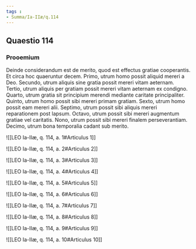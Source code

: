 ```yaml
---
tags : 
- Summa/Ia-IIæ/q.114
---
```


## Quaestio 114

### Prooemium

Deinde considerandum est de merito, quod est effectus gratiae cooperantis. Et circa hoc quaeruntur decem. Primo, utrum homo possit aliquid mereri a Deo. Secundo, utrum aliquis sine gratia possit mereri vitam aeternam. Tertio, utrum aliquis per gratiam possit mereri vitam aeternam ex condigno. Quarto, utrum gratia sit principium merendi mediante caritate principaliter. Quinto, utrum homo possit sibi mereri primam gratiam. Sexto, utrum homo possit eam mereri alii. Septimo, utrum possit sibi aliquis mereri reparationem post lapsum. Octavo, utrum possit sibi mereri augmentum gratiae vel caritatis. Nono, utrum possit sibi mereri finalem perseverantiam. Decimo, utrum bona temporalia cadant sub merito.

![[LEO Ia-IIæ, q. 114, a. 1#Articulus 1]]

![[LEO Ia-IIæ, q. 114, a. 2#Articulus 2]]

![[LEO Ia-IIæ, q. 114, a. 3#Articulus 3]]

![[LEO Ia-IIæ, q. 114, a. 4#Articulus 4]]

![[LEO Ia-IIæ, q. 114, a. 5#Articulus 5]]

![[LEO Ia-IIæ, q. 114, a. 6#Articulus 6]]

![[LEO Ia-IIæ, q. 114, a. 7#Articulus 7]]

![[LEO Ia-IIæ, q. 114, a. 8#Articulus 8]]

![[LEO Ia-IIæ, q. 114, a. 9#Articulus 9]]

![[LEO Ia-IIæ, q. 114, a. 10#Articulus 10]]

